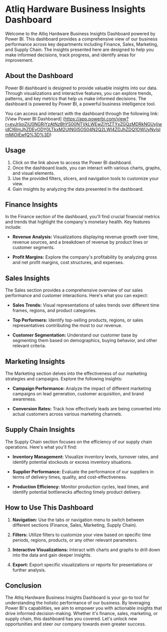 # Atliq Hardware Business Insights Dashboard

Welcome to the Atliq Hardware Business Insights Dashboard powered by Power BI. This dashboard provides a comprehensive view of our business performance across key departments including Finance, Sales, Marketing, and Supply Chain. The insights presented here are designed to help you make informed decisions, track progress, and identify areas for improvement. 

## About the Dashboard

Power BI dashboard is designed to provide valuable insights into our data. Through visualizations and interactive features, you can explore trends, patterns, and key metrics that help us make informed decisions. The dashboard is powered by Power BI, a powerful business intelligence tool.

You can access and interact with the dashboard through the following link:
[View Power BI Dashboard]
(https://app.powerbi.com/view?r=eyJrIjoiZjU0NGRjYzAtNzBhYS00NTVkLWEwZjYtZTYxZGQzMDRkNGUyIiwidCI6ImJhZDEyODY0LTkxM2UtNGI5OS04N2Q2LWI4ZDJhZDQ1OWUyNyIsImMiOjEwfQ%3D%3D)

## Usage

1. Click on the link above to access the Power BI dashboard.
2. Once the dashboard loads, you can interact with various charts, graphs, and visual elements.
3. Use the provided filters, slicers, and navigation tools to customize your view.
4. Gain insights by analyzing the data presented in the dashboard.

## Finance Insights

In the Finance section of the dashboard, you'll find crucial financial metrics and trends that highlight the company's monetary health. Key features include:

- **Revenue Analysis:** Visualizations displaying revenue growth over time, revenue sources, and a breakdown of revenue by product lines or customer segments.
  
- **Profit Margins:** Explore the company's profitability by analyzing gross and net profit margins, cost structures, and expenses.
  
## Sales Insights

The Sales section provides a comprehensive overview of our sales performance and customer interactions. Here's what you can expect:

- **Sales Trends:** Visual representations of sales trends over different time frames, regions, and product categories.
  
- **Top Performers:** Identify top-selling products, regions, or sales representatives contributing the most to our revenue.
  
- **Customer Segmentation:** Understand our customer base by segmenting them based on demographics, buying behavior, and other relevant criteria.
  
## Marketing Insights

The Marketing section delves into the effectiveness of our marketing strategies and campaigns. Explore the following insights:

- **Campaign Performance:** Analyze the impact of different marketing campaigns on lead generation, customer acquisition, and brand awareness.
  
- **Conversion Rates:** Track how effectively leads are being converted into actual customers across various marketing channels.
    
## Supply Chain Insights

The Supply Chain section focuses on the efficiency of our supply chain operations. Here's what you'll find:

- **Inventory Management:** Visualize inventory levels, turnover rates, and identify potential stockouts or excess inventory situations.
  
- **Supplier Performance:** Evaluate the performance of our suppliers in terms of delivery times, quality, and cost-effectiveness.
  
- **Production Efficiency:** Monitor production cycles, lead times, and identify potential bottlenecks affecting timely product delivery.
  
## How to Use This Dashboard

1. **Navigation:** Use the tabs or navigation menu to switch between different sections (Finance, Sales, Marketing, Supply Chain).
   
2. **Filters:** Utilize filters to customize your view based on specific time periods, regions, products, or any other relevant parameters.
   
3. **Interactive Visualizations:** Interact with charts and graphs to drill down into the data and gain deeper insights.
   
4. **Export:** Export specific visualizations or reports for presentations or further analysis.
   

## Conclusion

The Atliq Hardware Business Insights Dashboard is your go-to tool for understanding the holistic performance of our business. By leveraging Power BI's capabilities, we aim to empower you with actionable insights that drive informed decision-making. Whether it's finance, sales, marketing, or supply chain, this dashboard has you covered. Let's unlock new opportunities and steer our company towards even greater success.



